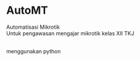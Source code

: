 # AutoMT
Automatisasi Mikrotik<br>
Untuk pengawasan mengajar mikrotik kelas XII TKJ<br><br>

menggunakan python
